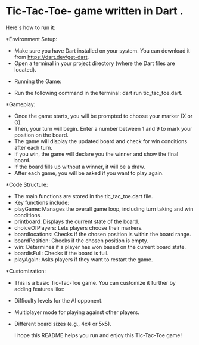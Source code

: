 # Tic-Tac-Toe- game written in Dart .
 Here's how to run it:
 
 *Environment Setup:
- Make sure you have Dart installed on your system. You can download it from https://dart.dev/get-dart.
- Open a terminal in your project directory (where the Dart files are located).

* Running the Game:
- Run the following command in the terminal: dart run tic_tac_toe.dart.

*Gameplay:
- Once the game starts, you will be prompted to choose your marker (X or O).
- Then, your turn will begin. Enter a number between 1 and 9 to mark your position on the board.
- The game will display the updated board and check for win conditions after each turn.
- If you win, the game will declare you the winner and show the final board.
- If the board fills up without a winner, it will be a draw.
- After each game, you will be asked if you want to play again.

*Code Structure:
- The main functions are stored in the tic_tac_toe.dart file.
- Key functions include:
- playGame: Manages the overall game loop, including turn taking and win conditions.
- printboard: Displays the current state of the board.
- choiceOfPlayers: Lets players choose their markers.
- boardlocations: Checks if the chosen position is within the board range.
- boardPosition: Checks if the chosen position is empty.
- win: Determines if a player has won based on the current board state.
- boardisFull: Checks if the board is full.
- playAgain: Asks players if they want to restart the game.

*Customization:
- This is a basic Tic-Tac-Toe game. You can customize it further by adding features like:
- Difficulty levels for the AI opponent.
- Multiplayer mode for playing against other players.
- Different board sizes (e.g., 4x4 or 5x5).

  I hope this README helps you run and enjoy this Tic-Tac-Toe game!
